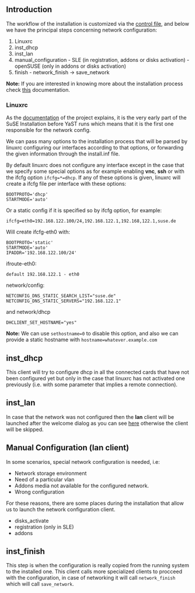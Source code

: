 ## Introduction

The workflow of the installation is customized via the [control
file](https://github.com/yast/yast-installation/blob/master/doc/control-file.md), 
and below we have the principal steps concerning network configuration:

  1. Linuxrc
  2. inst_dhcp
  3. inst_lan
  4. manual_configuration
    - SLE (in registration, addons or disks activation)
    - openSUSE (only in addons or disks activation)
  5. finish 
    - network_finish -> save_network

**Note:** If you are interested in knowing more about the installation process check 
[this](https://github.com/yast/yast-installation/blob/master/doc/installation_overview.md) 
documentation.

### Linuxrc

As the [documentation](https://github.com/openSUSE/linuxrc) of the project
explains, it is the very early part of the SuSE Installation before YaST runs
which means that it is the first one responsible for the network config.

We can pass many options to the installation process that will be parsed by
linuxrc configuring our interfaces according to that options, or forwarding
the given information through the install.inf file.

By default linuxrc does not configure any interface except in the case that we
specify some special options as for example enabling **vnc**, **ssh** or
with the ifcfg option `ifcfg=*=dhcp`. If any of these options is given, linuxrc
will create a ifcfg file per interface with these options:

```
BOOTPROTO='dhcp'
STARTMODE='auto'
```

Or a static config if it is specified so by ifcfg option, for example:

```
ifcfg=eth0=192.168.122.100/24,192.168.122.1,192.168,122.1,suse.de
```

Will create ifcfg-eth0 with:
```
BOOTPROTO='static'
STARTMODE='auto'
IPADDR='192.168.122.100/24'
```

ifroute-eth0:
```
default 192.168.122.1 - eth0
```

network/config:
```
NETCONFIG_DNS_STATIC_SEARCH_LIST="suse.de"
NETCONFIG_DNS_STATIC_SERVERS="192.168.122.1"
```

and network/dhcp
```
DHCLIENT_SET_HOSTNAME="yes"
```

**Note:** We can use `sethostname=0` to disable this option, and also we can
provide a static hostname with `hostname=whatever.example.com`

## inst_dhcp

This client will try to configure dhcp in all the connected cards that have
not been configured yet but only in the case that linuxrc has not activated
one previously (i.e. with some parameter that implies a remote connection).

## inst_lan

In case that the network was not configured then the **lan** client will be
launched after the welcome dialog as you can see
[here](https://www.suse.com/documentation/sled-12/singlehtml/book_sle_deployment/book_sle_deployment.html#sec.i.yast2.network)
otherwise the client will be skipped.

## Manual Configuration (lan client)

In some scenarios, special network configuration is needed, i.e:

  - Network storage environment
  - Need of a particular vlan
  - Addons media not available for the configured network.
  - Wrong configuration

For these reasons, there are some places during the installation that allow us
to launch the network configuration client.

  - disks_activate
  - registration (only in SLE)
  - addons

## inst_finish

This step is when the configuration is really copied from the running
system to the installed one. This client calls more specialized clients to
procceed with the configuration, in case of networking it will call
`network_finish` which will call `save_network`.

